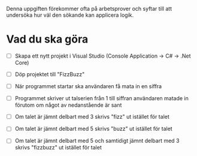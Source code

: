 Denna uppgiften förekommer ofta på arbetsprover och syftar till att undersöka hur väl den sökande kan applicera logik.

# Vad du ska göra

- [ ]  Skapa ett nytt projekt i Visual Studio (Console Application → C# → .Net Core)
- [ ]  Döp projektet till "FizzBuzz"
- [ ]  När programmet startar ska användaren få mata in en siffra
- [ ]  Programmet skriver ut talserien från 1 till siffran användaren matade in förutom om något av nedanstående är sant
- [ ]  Om talet är jämnt delbart med 3 skrivs "fizz" ut istället för talet
- [ ]  Om talet är jämnt delbart med 5 skrivs "buzz" ut istället för talet
- [ ]  Om talet är jämnt delbart med 5 och samtidigt jämnt delbart med 3 skrivs "fizzbuzz" ut istället för talet

